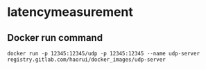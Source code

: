 # latencymeasurement

## Docker run command
  ```
  docker run -p 12345:12345/udp -p 12345:12345 --name udp-server registry.gitlab.com/haorui/docker_images/udp-server
  ```
